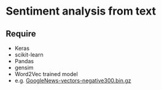 # Sentiment analysis from text

## Require
 * Keras
 * scikit-learn
 * Pandas
 * gensim
 * Word2Vec trained model
  * e.g. [GoogleNews-vectors-negative300.bin.gz](https://code.google.com/archive/p/word2vec/)

